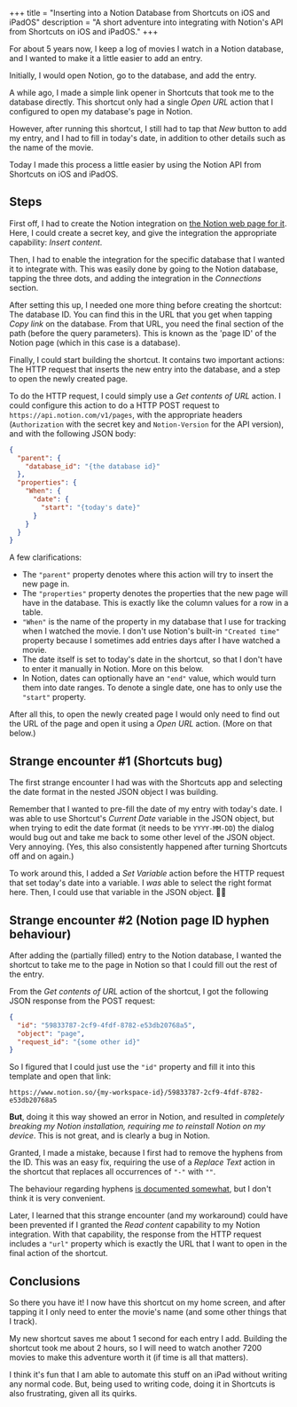 +++
title = "Inserting into a Notion Database from Shortcuts on iOS and iPadOS"
description = "A short adventure into integrating with Notion's API from Shortcuts on iOS and iPadOS."
+++

For about 5 years now, I keep a log of movies I watch in a Notion database, and I wanted to make it a little easier to add an entry.

Initially, I would open Notion, go to the database, and add the entry.

A while ago, I made a simple link opener in Shortcuts that took me to the database directly.
This shortcut only had a single *Open URL* action that I configured to open my database's page in Notion.

However, after running this shortcut, I still had to tap that *New* button to add my entry, and I had to fill in today's date, in addition to other details such as the name of the movie.

Today I made this process a little easier by using the Notion API from Shortcuts on iOS and iPadOS.

## Steps

First off, I had to create the Notion integration on [the Notion web page for it](https://www.notion.so/my-integrations).
Here, I could create a secret key, and give the integration the appropriate capability: *Insert content*.

Then, I had to enable the integration for the specific database that I wanted it to integrate with.
This was easily done by going to the Notion database, tapping the three dots, and adding the integration in the *Connections* section.

After setting this up, I needed one more thing before creating the shortcut: The database ID.
You can find this in the URL that you get when tapping *Copy link* on the database.
From that URL, you need the final section of the path (before the query parameters).
This is known as the 'page ID' of the Notion page (which in this case is a database).

Finally, I could start building the shortcut.
It contains two important actions: The HTTP request that inserts the new entry into the database, and a step to open the newly created page.

To do the HTTP request, I could simply use a *Get contents of URL* action.
I could configure this action to do a HTTP POST request to `https://api.notion.com/v1/pages`, with the appropriate headers (`Authorization` with the secret key and `Notion-Version` for the API version), and with the following JSON body:

```json
{
  "parent": {
    "database_id": "{the database id}"
  },
  "properties": {
    "When": {
      "date": {
        "start": "{today's date}"
      }
    }
  }
}
```

A few clarifications:

- The `"parent"` property denotes where this action will try to insert the new page in.
- The `"properties"` property denotes the properties that the new page will have in the database. This is exactly like the column values for a row in a table.
- `"When"` is the name of the property in my database that I use for tracking when I watched the movie. I don't use Notion's built-in `"Created time"` property because I sometimes add entries days after I have watched a movie.
- The date itself is set to today's date in the shortcut, so that I don't have to enter it manually in Notion. More on this below.
- In Notion, dates can optionally have an `"end"` value, which would turn them into date ranges. To denote a single date, one has to only use the `"start"` property.

After all this, to open the newly created page I would only need to find out the URL of the page and open it using a *Open URL* action. (More on that below.)

## Strange encounter #1 (Shortcuts bug)

The first strange encounter I had was with the Shortcuts app and selecting the date format in the nested JSON object I was building.

Remember that I wanted to pre-fill the date of my entry with today's date.
I was able to use Shortcut's *Current Date* variable in the JSON object, but when trying to edit the date format (it needs to be `YYYY-MM-DD`) the dialog would bug out and take me back to some other level of the JSON object. Very annoying. (Yes, this also consistently happened after turning Shortcuts off and on again.)

To work around this, I added a *Set Variable* action before the HTTP request that set today's date into a variable.
I *was* able to select the right format here.
Then, I could use that variable in the JSON object. 🤷‍♂️

## Strange encounter #2 (Notion page ID hyphen behaviour)

After adding the (partially filled) entry to the Notion database, I wanted the shortcut to take me to the page in Notion so that I could fill out the rest of the entry.

From the *Get contents of URL* action of the shortcut, I got the following JSON response from the POST request:

```json
{
  "id": "59833787-2cf9-4fdf-8782-e53db20768a5",
  "object": "page",
  "request_id": "{some other id}"
}
```

So I figured that I could just use the `"id"` property and fill it into this template and open that link:

```
https://www.notion.so/{my-workspace-id}/59833787-2cf9-4fdf-8782-e53db20768a5
```

__But__, doing it this way showed an error in Notion, and resulted in *completely breaking my Notion installation, requiring me to reinstall Notion on my device*.
This is not great, and is clearly a bug in Notion.

Granted, I made a mistake, because I first had to remove the hyphens from the ID.
This was an easy fix, requiring the use of a *Replace Text* action in the shortcut that replaces all occurrences of `"-"` with `""`.

The behaviour regarding hyphens [is documented somewhat](https://developers.notion.com/docs/working-with-page-content#creating-a-page-with-content), but I don't think it is very convenient.

Later, I learned that this strange encounter (and my workaround) could have been prevented if I granted the *Read content* capability to my Notion integration.
With that capability, the response from the HTTP request includes a `"url"` property which is exactly the URL that I want to open in the final action of the shortcut.

## Conclusions

So there you have it! I now have this shortcut on my home screen, and after tapping it I only need to enter the movie's name (and some other things that I track).

My new shortcut saves me about 1 second for each entry I add.
Building the shortcut took me about 2 hours, so I will need to watch another 7200 movies to make this adventure worth it (if time is all that matters).

I think it's fun that I am able to automate this stuff on an iPad without writing any normal code.
But, being used to writing code, doing it in Shortcuts is also frustrating, given all its quirks.
